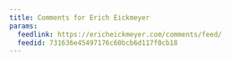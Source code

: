 ```yaml
---
title: Comments for Erich Eickmeyer
params:
  feedlink: https://ericheickmeyer.com/comments/feed/
  feedid: 731636e45497176c60bcb6d117f0cb18
---
```

